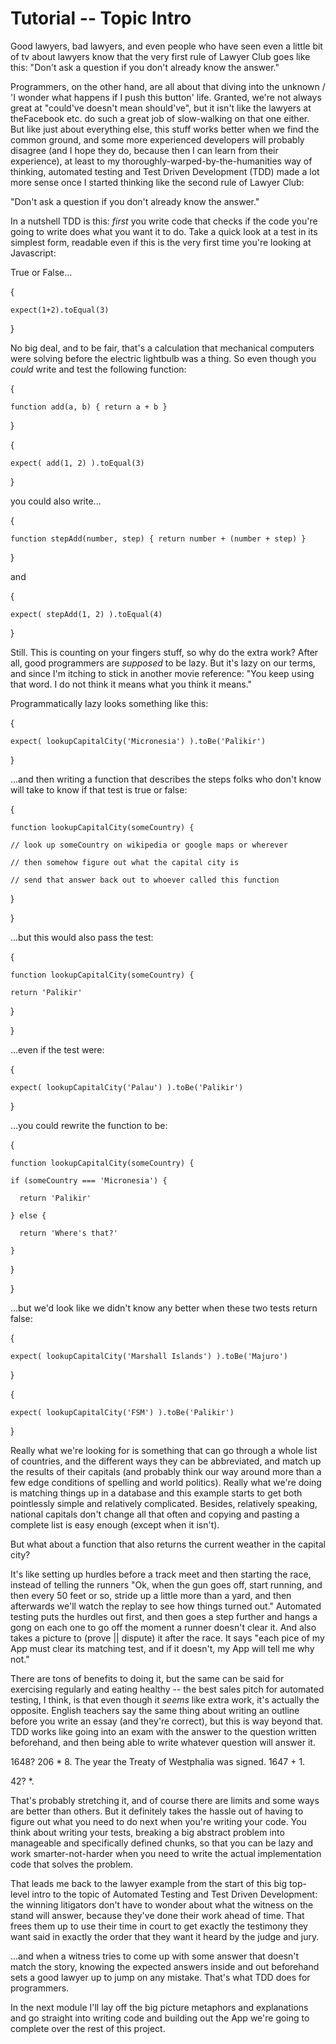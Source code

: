 # Tutorial -- Topic Intro
Good lawyers, bad lawyers, and even people who have seen even a little bit of tv about lawyers know that the very first rule of Lawyer Club goes like this: "Don't ask a question if you don't already know the answer."


Programmers, on the other hand, are all about that diving into the unknown / 'I wonder what happens if I push this button' life. Granted, we're not always great at "could've doesn't mean should've", but it isn't like the lawyers at theFacebook etc. do such a great job of slow-walking on that one either. But like just about everything else, this stuff works better when we find the common ground, and some more experienced developers will probably disagree (and I hope they do, because then I can learn from their experience), at least to my thoroughly-warped-by-the-humanities way of thinking, automated testing and Test Driven Development (TDD) made a lot more sense once I started thinking like the second rule of Lawyer Club:

"Don't ask a question if you don't already know the answer."


In a nutshell TDD is this: *first* you write code that checks if the code you're going to write does what you want it to do. Take a quick look at a test in its simplest form, readable even if this is the very first time you're looking at Javascript:


True or False...

{

    expect(1+2).toEqual(3)

}


No big deal, and to be fair, that's a calculation that mechanical computers were solving before the electric lightbulb was a thing. So even though you *could* write and test the following function:


{

    function add(a, b) { return a + b }

}


{

    expect( add(1, 2) ).toEqual(3)

}


you could also write...


{

    function stepAdd(number, step) { return number + (number + step) }

}


and


{

    expect( stepAdd(1, 2) ).toEqual(4)

}


Still. This is counting on your fingers stuff, so why do the extra work? After all, good programmers are *supposed* to be lazy. But it's lazy on our terms, and since I'm itching to stick in another movie reference: "You keep using that word. I do not think it means what you think it means."


Programmatically lazy looks something like this:


{

    expect( lookupCapitalCity('Micronesia') ).toBe('Palikir')

}


...and then writing a function that describes the steps folks who don't know will take to know if that test is true or false:


{

    function lookupCapitalCity(someCountry) {

    // look up someCountry on wikipedia or google maps or wherever

    // then somehow figure out what the capital city is

    // send that answer back out to whoever called this function

  }

}


...but this would also pass the test:

{

    function lookupCapitalCity(someCountry) {

    return 'Palikir'

  }

}

...even if the test were:


{

    expect( lookupCapitalCity('Palau') ).toBe('Palikir')

}


...you could rewrite the function to be:

{

    function lookupCapitalCity(someCountry) {

    if (someCountry === 'Micronesia') {

      return 'Palikir'

    } else {

      return 'Where's that?'

    }

  }

}

...but we'd look like we didn't know any better when these two tests return false:

{

    expect( lookupCapitalCity('Marshall Islands') ).toBe('Majuro')

}

{

    expect( lookupCapitalCity('FSM') ).toBe('Palikir')

}


Really what we're looking for is something that can go through a whole list of countries, and the different ways they can be abbreviated, and match up the results of their capitals (and probably think our way around more than a few edge conditions of spelling and world politics). Really what we're doing is matching things up in a database and this example starts to get both pointlessly simple and relatively complicated. Besides, relatively speaking, national capitals don't change all that often and copying and pasting a complete list is easy enough (except when it isn't).


But what about a function that also returns the current weather in the capital city?


It's like setting up hurdles before a track meet and then starting the race, instead of telling the runners "Ok, when the gun goes off, start running, and then every 50 feet or so, stride up a little more than a yard, and then afterwards we'll watch the replay to see how things turned out." Automated testing puts the hurdles out first, and then goes a step further and hangs a gong on each one to go off the moment a runner doesn't clear it. And also takes a picture to (prove || dispute) it after the race. It says "each pice of my App must clear its matching test, and if it doesn't, my App will tell me why not."

There are tons of benefits to doing it, but the same can be said for exercising regularly and eating healthy -- the best sales pitch for automated testing, I think, is that even though it *seems* like extra work, it's actually the opposite. English teachers say the same thing about writing an outline before you write an essay (and they're correct), but this is way beyond that. TDD works like going into an exam with the answer to the question written beforehand, and then being able to write whatever question will answer it.

1648? 206 * 8. The year the Treaty of Westphalia was signed. 1647 + 1.

42? *.

That's probably stretching it, and of course there are limits and some ways are better than others. But it definitely takes the hassle out of having to figure out what you need to do next when you're writing your code. You think about writing your tests, breaking a big abstract problem into manageable and specifically defined chunks, so that you can be lazy and work smarter-not-harder when you need to write the actual implementation code that solves the problem.

That leads me back to the lawyer example from the start of this big top-level intro to the topic of Automated Testing and Test Driven Development: the winning litigators don't have to wonder about what the witness on the stand will answer, because they've done their work ahead of time. That frees them up to use their time in court to get exactly the testimony they want said in exactly the order that they want it heard by the judge and jury.

...and when a witness tries to come up with some answer that doesn't match the story, knowing the expected answers inside and out beforehand sets a good lawyer up to jump on any mistake. That's what TDD does for programmers.

In the next module I'll lay off the big picture metaphors and explanations and go straight into writing code and building out the App we're going to complete over the rest of this project.

